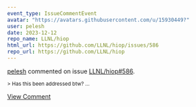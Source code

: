 ```yaml
---
event_type: IssueCommentEvent
avatar: "https://avatars.githubusercontent.com/u/15930449?"
user: pelesh
date: 2023-12-12
repo_name: LLNL/hiop
html_url: https://github.com/LLNL/hiop/issues/586
repo_url: https://github.com/LLNL/hiop
---
```


<a href='https://github.com/pelesh' target='_blank'>pelesh</a> commented on issue <a href='https://github.com/LLNL/hiop/issues/586' target='_blank'>LLNL/hiop#586</a>.

<small>> Has this been addressed btw?...</small>

<a href='https://github.com/LLNL/hiop/issues/586' target='_blank'>View Comment</a>